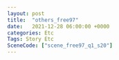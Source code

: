 ```yaml
---
layout: post
title:  "others_free97"
date:   2021-12-28 06:00:00 +0000
categories: Etc
Tags: Story Etc
SceneCode: ["scene_free97_q1_s20"]
---
```

